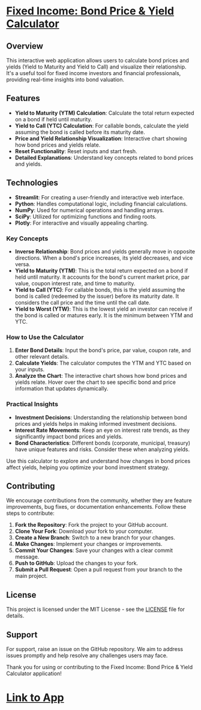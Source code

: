# [Fixed Income: Bond Price & Yield Calculator](https://bond-calculator.streamlit.app/)

## Overview
This interactive web application allows users to calculate bond prices and yields (Yield to Maturity and Yield to Call) and visualize their relationship. It's a useful tool for fixed income investors and financial professionals, providing real-time insights into bond valuation.

## Features
- **Yield to Maturity (YTM) Calculation**: Calculate the total return expected on a bond if held until maturity.
- **Yield to Call (YTC) Calculation**: For callable bonds, calculate the yield assuming the bond is called before its maturity date.
- **Price and Yield Relationship Visualization**: Interactive chart showing how bond prices and yields relate.
- **Reset Functionality**: Reset inputs and start fresh.
- **Detailed Explanations**: Understand key concepts related to bond prices and yields.

## Technologies
- **Streamlit**: For creating a user-friendly and interactive web interface.
- **Python**: Handles computational logic, including financial calculations.
- **NumPy**: Used for numerical operations and handling arrays.
- **SciPy**: Utilized for optimizing functions and finding roots.
- **Plotly**: For interactive and visually appealing charting.

### Key Concepts

- **Inverse Relationship**: Bond prices and yields generally move in opposite directions. When a bond's price increases, its yield decreases, and vice versa.
- **Yield to Maturity (YTM)**: This is the total return expected on a bond if held until maturity. It accounts for the bond's current market price, par value, coupon interest rate, and time to maturity.
- **Yield to Call (YTC)**: For callable bonds, this is the yield assuming the bond is called (redeemed by the issuer) before its maturity date. It considers the call price and the time until the call date.
- **Yield to Worst (YTW)**: This is the lowest yield an investor can receive if the bond is called or matures early. It is the minimum between YTM and YTC.

### How to Use the Calculator

1. **Enter Bond Details**: Input the bond's price, par value, coupon rate, and other relevant details.
2. **Calculate Yields**: The calculator computes the YTM and YTC based on your inputs.
3. **Analyze the Chart**: The interactive chart shows how bond prices and yields relate. Hover over the chart to see specific bond and price information that updates dynamically.

### Practical Insights

- **Investment Decisions**: Understanding the relationship between bond prices and yields helps in making informed investment decisions.
- **Interest Rate Movements**: Keep an eye on interest rate trends, as they significantly impact bond prices and yields.
- **Bond Characteristics**: Different bonds (corporate, municipal, treasury) have unique features and risks. Consider these when analyzing yields.

Use this calculator to explore and understand how changes in bond prices affect yields, helping you optimize your bond investment strategy.

## Contributing

We encourage contributions from the community, whether they are feature improvements, bug fixes, or documentation enhancements. Follow these steps to contribute:

1. **Fork the Repository**: Fork the project to your GitHub account.
2. **Clone Your Fork**: Download your fork to your computer.
3. **Create a New Branch**: Switch to a new branch for your changes.
4. **Make Changes**: Implement your changes or improvements.
5. **Commit Your Changes**: Save your changes with a clear commit message.
6. **Push to GitHub**: Upload the changes to your fork.
7. **Submit a Pull Request**: Open a pull request from your branch to the main project.

## License

This project is licensed under the MIT License - see the [LICENSE](LICENSE) file for details.

## Support

For support, raise an issue on the GitHub repository. We aim to address issues promptly and help resolve any challenges users may face.

Thank you for using or contributing to the Fixed Income: Bond Price & Yield Calculator application!

# [Link to App](https://bond-calculator.streamlit.app/)
